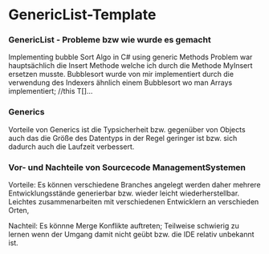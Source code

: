 # GenericList-Template
### GenericList - Probleme bzw wie wurde es gemacht
Implementing bubble Sort Algo in C# using generic Methods
Problem war hauptsächlich die Insert Methode welche ich durch die Methode MyInsert ersetzen musste. Bubblesort wurde von mir implementiert
durch die verwendung des Indexers ähnlich einem Bubblesort wo man Arrays implementiert; //this T[]...

### Generics
Vorteile von Generics ist die Typsicherheit bzw. gegenüber von Objects auch das die Größe des Datentyps in der Regel geringer ist bzw.
sich dadurch auch die Laufzeit verbessert.

### Vor- und Nachteile von Sourcecode ManagementSystemen
Vorteile: Es können verschiedene Branches angelegt werden daher mehrere Entwicklungsstände generierbar bzw.
wieder leicht wiederherstellbar. Leichtes zusammenarbeiten mit verschiedenen Entwicklern an verschieden Orten,

Nachteil: Es könnne Merge Konflikte auftreten;
Teilweise schwierig zu lernen wenn der Umgang damit nicht geübt bzw. die IDE relativ unbekannt ist. 

